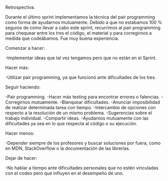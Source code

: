 Retrospectiva.

Durante el último sprint implementamos la técnica del pair programming como forma de ayudarnos mutuamente. Debido a que no estabamos 100 % seguros de cómo llevar a cabo este sprint, recurrimos al pair programming para chequear entre los tres el código, el material y para corregirnos a medida que codeábamos. Fue muy buena experiencia.

Comenzar a hacer: 

-Implementar ideas que tal vez tengamos pero que no están en el Sprint.

Hacer más:

-Utilizar pair programming, ya que funcionó ante dificultades de los tres.

Seguir haciendo: 

-Pair programming.
-Hacer más testing para encontrar errores o falencias.
-Corregirnos mutuamente.
-Blanquear dificultades.
-Anunciar imposibilidad de realizar determinada tarea con tiempo.
-Intercambio de opciones con respecto a la resolución de un mismo problema.
-Sugerencias sobre el trabajo individual.
-Compartir ideas.
-Ayudarnos mutuamente con las dificultades ya sea en lo que respecta al código o su ejecución.

Hacer menos:

-Depender siempre de los profesores y buscar soluciones por fuera, como en MDN, StackOverflow o la documentación de las librerías. 

Dejar de hacer: 

-No hablar a tiempo ante dificultades personales que no estén vinculadas con el codeo pero que influyen en el desempeño de uno.